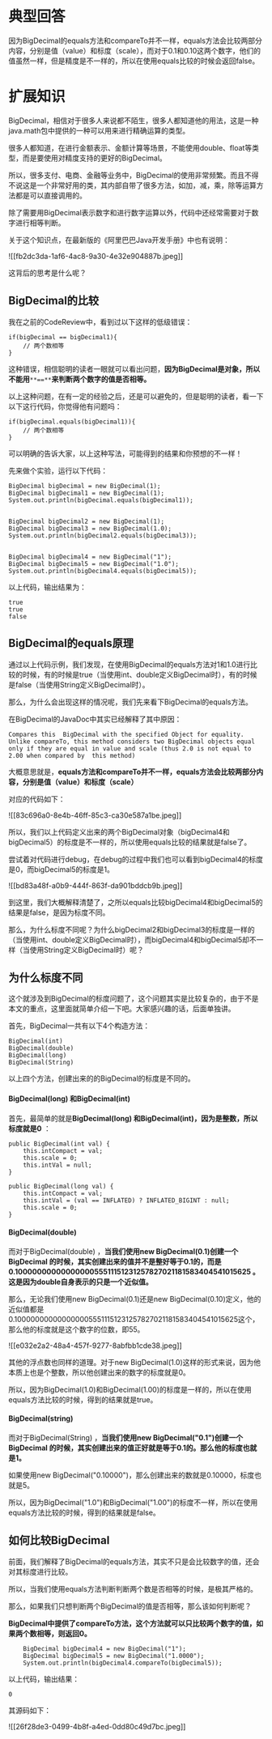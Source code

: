 # 典型回答


因为BigDecimal的equals方法和compareTo并不一样，equals方法会比较两部分内容，分别是值（value）和标度（scale），而对于0.1和0.10这两个数字，他们的值虽然一样，但是精度是不一样的，所以在使用equals比较的时候会返回false。



# 扩展知识
BigDecimal，相信对于很多人来说都不陌生，很多人都知道他的用法，这是一种java.math包中提供的一种可以用来进行精确运算的类型。



很多人都知道，在进行金额表示、金额计算等场景，不能使用double、float等类型，而是要使用对精度支持的更好的BigDecimal。



所以，很多支付、电商、金融等业务中，BigDecimal的使用非常频繁。而且不得不说这是一个非常好用的类，其内部自带了很多方法，如加，减，乘，除等运算方法都是可以直接调用的。



除了需要用BigDecimal表示数字和进行数字运算以外，代码中还经常需要对于数字进行相等判断。



关于这个知识点，在最新版的《阿里巴巴Java开发手册》中也有说明：



![[fb2dc3da-1af6-4ac8-9a30-4e32e904887b.jpeg]]



这背后的思考是什么呢？

## BigDecimal的比较


我在之前的CodeReview中，看到过以下这样的低级错误：



```plain
if(bigDecimal == bigDecimal1){
    // 两个数相等
}
```



这种错误，相信聪明的读者一眼就可以看出问题，**因为BigDecimal是对象，所以不能用**`**==**`**来判断两个数字的值是否相等。**



以上这种问题，在有一定的经验之后，还是可以避免的，但是聪明的读者，看一下以下这行代码，你觉得他有问题吗：



```plain
if(bigDecimal.equals(bigDecimal1)){
    // 两个数相等
}
```



可以明确的告诉大家，以上这种写法，可能得到的结果和你预想的不一样！



先来做个实验，运行以下代码：



```plain
BigDecimal bigDecimal = new BigDecimal(1);
BigDecimal bigDecimal1 = new BigDecimal(1);
System.out.println(bigDecimal.equals(bigDecimal1));


BigDecimal bigDecimal2 = new BigDecimal(1);
BigDecimal bigDecimal3 = new BigDecimal(1.0);
System.out.println(bigDecimal2.equals(bigDecimal3));


BigDecimal bigDecimal4 = new BigDecimal("1");
BigDecimal bigDecimal5 = new BigDecimal("1.0");
System.out.println(bigDecimal4.equals(bigDecimal5));
```



以上代码，输出结果为：



```plain
true
true
false
```



## BigDecimal的equals原理


通过以上代码示例，我们发现，在使用BigDecimal的equals方法对1和1.0进行比较的时候，有的时候是true（当使用int、double定义BigDecimal时），有的时候是false（当使用String定义BigDecimal时）。



那么，为什么会出现这样的情况呢，我们先来看下BigDecimal的equals方法。



在BigDecimal的JavaDoc中其实已经解释了其中原因：



```plain
Compares this  BigDecimal with the specified Object for equality.  Unlike compareTo, this method considers two BigDecimal objects equal only if they are equal in value and scale (thus 2.0 is not equal to 2.00 when compared by  this method)
```



大概意思就是，**equals方法和compareTo并不一样，equals方法会比较两部分内容，分别是值（value）和标度（scale）**

对应的代码如下：



![[83c696a0-8e4b-46ff-85c3-ca30e587a1be.jpeg]]



所以，我们以上代码定义出来的两个BigDecimal对象（bigDecimal4和bigDecimal5）的标度是不一样的，所以使用equals比较的结果就是false了。



尝试着对代码进行debug，在debug的过程中我们也可以看到bigDecimal4的标度是0，而bigDecimal5的标度是1。



![[bd83a48f-a0b9-444f-863f-da901bddcb9b.jpeg]]



到这里，我们大概解释清楚了，之所以equals比较bigDecimal4和bigDecimal5的结果是false，是因为标度不同。



那么，为什么标度不同呢？为什么bigDecimal2和bigDecimal3的标度是一样的（当使用int、double定义BigDecimal时），而bigDecimal4和bigDecimal5却不一样（当使用String定义BigDecimal时）呢？



## 为什么标度不同


这个就涉及到BigDecimal的标度问题了，这个问题其实是比较复杂的，由于不是本文的重点，这里面就简单介绍一下吧。大家感兴趣的话，后面单独讲。



首先，BigDecimal一共有以下4个构造方法：



```plain
BigDecimal(int)
BigDecimal(double) 
BigDecimal(long) 
BigDecimal(String)
```



以上四个方法，创建出来的的BigDecimal的标度是不同的。



#### BigDecimal(long) 和BigDecimal(int)


首先，最简单的就是**BigDecimal(long) 和BigDecimal(int)，因为是整数，所以标度就是0** ：



```plain
public BigDecimal(int val) {
    this.intCompact = val;
    this.scale = 0;
    this.intVal = null;
}

public BigDecimal(long val) {
    this.intCompact = val;
    this.intVal = (val == INFLATED) ? INFLATED_BIGINT : null;
    this.scale = 0;
}
```



#### BigDecimal(double)


而对于BigDecimal(double) ，**当我们使用new BigDecimal(0.1)创建一个BigDecimal 的时候，其实创建出来的值并不是整好等于0.1的，而是0.1000000000000000055511151231257827021181583404541015625 。这是因为double自身表示的只是一个近似值。**



那么，无论我们使用new BigDecimal(0.1)还是new BigDecimal(0.10)定义，他的近似值都是0.1000000000000000055511151231257827021181583404541015625这个，那么他的标度就是这个数字的位数，即55。



![[e032e2a2-48a4-457f-9277-8abfbb1cde38.jpeg]]



其他的浮点数也同样的道理。对于new BigDecimal(1.0)这样的形式来说，因为他本质上也是个整数，所以他创建出来的数字的标度就是0。



所以，因为BigDecimal(1.0)和BigDecimal(1.00)的标度是一样的，所以在使用equals方法比较的时候，得到的结果就是true。



#### BigDecimal(string)


而对于BigDecimal(String) ，**当我们使用new BigDecimal("0.1")创建一个BigDecimal 的时候，其实创建出来的值正好就是等于0.1的。那么他的标度也就是1。**



如果使用new BigDecimal("0.10000")，那么创建出来的数就是0.10000，标度也就是5。



所以，因为BigDecimal("1.0")和BigDecimal("1.00")的标度不一样，所以在使用equals方法比较的时候，得到的结果就是false。



## 如何比较BigDecimal


前面，我们解释了BigDecimal的equals方法，其实不只是会比较数字的值，还会对其标度进行比较。



所以，当我们使用equals方法判断判断两个数是否相等的时候，是极其严格的。



那么，如果我们只想判断两个BigDecimal的值是否相等，那么该如何判断呢？



**BigDecimal中提供了compareTo方法，这个方法就可以只比较两个数字的值，如果两个数相等，则返回0。**



```plain
    BigDecimal bigDecimal4 = new BigDecimal("1");
    BigDecimal bigDecimal5 = new BigDecimal("1.0000");
    System.out.println(bigDecimal4.compareTo(bigDecimal5));
```



以上代码，输出结果：



```plain
0
```



其源码如下：



![[26f28de3-0499-4b8f-a4ed-0dd80c49d7bc.jpeg]]

